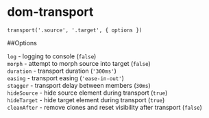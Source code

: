 # dom-transport

`transport('.source', '.target', { options })`

##Options

`log` - logging to console (`false`)  
`morph` -  attempt to morph source into target (`false`)  
`duration` - transport duration (`'300ms'`)  
`easing` - transport easing (`'ease-in-out'`)  
`stagger` - transport delay between members (`30ms`)   
`hideSource` - hide source element during transport (`true`)  
`hideTarget` - hide target element during transport (`true`)  
`cleanAfter` - remove clones and reset visibility after transport (`false`)

